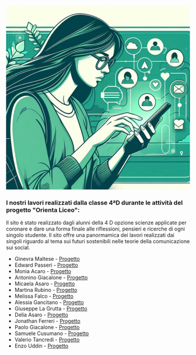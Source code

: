 ![Immagine donna che guarda i social](imagebanner.jpg)
### I nostri lavori realizzati dalla classe 4ªD durante le attività del progetto "Orienta Liceo":

Il sito è stato realizzato dagli alunni della 4 D opzione scienze applicate per coronare e dare una forma finale alle riflessioni, pensieri e ricerche di ogni singolo studente. Il sito offre una panormamica dei lavori realizzati dai singoli riguardo al tema sui futuri sostenibili nelle teorie della comunicazione sui social.

- Ginevra Maltese - [Progetto](https://drive.google.com/file/d/1b2XyJx54bYj1KJBeZ0dVDeIfPd3qNcVX/view?usp=sharing)
- Edward Passeri - [Progetto](https://drive.google.com/file/d/11Wj1gjIKSYoVvdDQ8f_iPHJWnWgF7xZQ/view?usp=sharing)
- Monia Acaro - [Progetto](https://drive.google.com/file/d/19tRaPmDHGt_EPEmHDbuUVtpDA5C9GDYu/view?usp=sharing)
- Antonino Giacalone - [Progetto](https://drive.google.com/file/d/107RI4UgY5fdr9tAF8H-L4RA_6pV9d7ad/view?usp=sharing)
- Micaela Asaro - [Progetto](https://drive.google.com/file/d/1JZKIiaWAuIXvfYt28qB0tUj-PaHGwHVX/view?usp=sharing)
- Martina Rubino - [Progetto](https://drive.google.com/file/d/1UfSu7PO_fHiW6VcmcelXJIZF1HTUr9bB/view?usp=sharing)
- Melissa Falco - [Progetto](https://drive.google.com/file/d/17mY4G0m5kDJ-BXhgAuBEehNzO992ppGk/view?usp=sharing)
- Alessia Gancitano - [Progetto](https://drive.google.com/file/d/1fL2cEFPvIDTFgpze2XKoUtGUd_wgtwd0/view?usp=sharing)
- Giuseppe La Grutta - [Progetto](https://drive.google.com/file/d/1pE_xu3o9YnUUu5TYkaJ6Aaz_tnBjyH29/view?usp=sharing)
- Delia Asaro - [Progetto](https://drive.google.com/file/d/1ZXbKnN6mnB-a0K1krDZyCx7-k9r450WF/view?usp=sharing)
- Jonathan Ferreri - [Progetto](https://drive.google.com/file/d/1KE-7ZY3nL0eiIOqgdviW0Gm0VVoAdC5M/view?usp=sharing)
- Paolo Giacalone - [Progetto](https://drive.google.com/file/d/1R65t2UYj6lHK3WzzXjA-x5SkpO7KvHjI/view?usp=sharing)
- Samuele Cusumano - [Progetto](https://docs.google.com/presentation/d/1tq4MvlYJKnE6D-ue-jtQC5o-m69GZKcP/edit?usp=sharing&ouid=109208282203439835585&rtpof=true&sd=true)
- Valerio Tancredi - [Progetto](https://docs.google.com/presentation/d/1Zk_hy06EWhe2K8czf69SL6yYSgLifG3d/edit?usp=sharing&ouid=109208282203439835585&rtpof=true&sd=true)
- Enzo Uddin - [Progetto](https://docs.google.com/presentation/d/1i0MZ4EOe6dfpxahwvnJk2dAGy7uwLWnZ/edit?usp=sharing&ouid=109208282203439835585&rtpof=true&sd=true)
